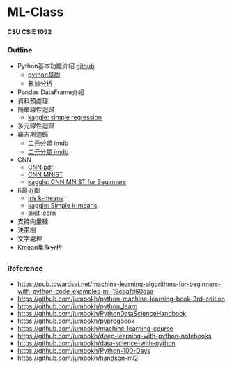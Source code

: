 # ML-Class
#### CSU CSIE 1092 
### Outline
* Python基本功能介紹 [github](https://github.com/joelgrus/data-science-from-scratch)
    * [python基礎](https://docs.google.com/presentation/d/1JCgnwv0qgWh8K117y-hkVyBj1sXzETDLq9mfJ--7sb0/edit#slide=id.p)
    * [數據分析](https://github.com/jumbokh/ML-Class/blob/main/%E5%8D%81%E9%80%B1%E5%85%A5%E9%96%80%E6%95%B8%E6%93%9A%E5%88%86%E6%9E%90%E5%AD%B8%E7%BF%92%E8%A8%88%E7%95%AB.pdf)
* Pandas DataFrame介紹
* 資料預處理
* 簡單線性迴歸
    * [kaggle: simple regression](https://www.kaggle.com/kuntahsieh/simple-one-feature-linear-regression)
* 多元線性迴歸
* 羅吉斯迴歸
    * [二元分類 imdb](https://github.com/jumbokh/ML-Class/blob/main/imdb_ana_v2-1.ipynb)
    * [二元分類 imdb](https://github.com/jumbokh/ML-Class/blob/main/imdb_sentiment_analysis_keras_and_tensorflow.ipynb)
* CNN
    * [CNN pdf](https://github.com/jumbokh/ML-Class/blob/main/CNN.pdf)
    * [CNN MNIST](https://github.com/jumbokh/ML-Class/blob/main/02_1_%E7%94%A8CNN%E5%9C%96%E5%BD%A2%E8%BE%A8%E8%AD%98%EF%BC%88%E9%82%84%E6%98%AFMNIST%EF%BC%89.ipynb)
    * [kaggle: CNN MNIST for Beginners](https://www.kaggle.com/kuntahsieh/mnist-with-keras-for-beginners-99457/edit)
* K最近鄰
    * [iris k-means](https://github.com/jumbokh/ML-Class/blob/main/iris_kmeans.ipynb)
    * [kaggle: Simple k-means](https://github.com/jumbokh/ML-Class/blob/main/simple-k-means-clustering-on-the-iris-dataset.ipynb)
    * [sikit learn](https://scikit-learn.org/stable/modules/neighbors.html)
* 支持向量機
* 決策樹
* 文字處理
* Kmean集群分析
##
### Reference
* https://pub.towardsai.net/machine-learning-algorithms-for-beginners-with-python-code-examples-ml-19c6afd60daa
* https://github.com/jumbokh/python-machine-learning-book-3rd-edition
* https://github.com/jumbokh/python_learn
* https://github.com/jumbokh/PythonDataScienceHandbook
* https://github.com/jumbokh/pyprogbook
* https://github.com/jumbokh/machine-learning-course
* https://github.com/jumbokh/deep-learning-with-python-notebooks
* https://github.com/jumbokh/data-science-with-python
* https://github.com/jumbokh/Python-100-Days
* https://github.com/jumbokh/handson-ml2

